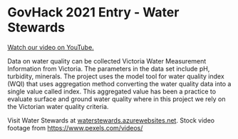 # GovHack 2021 Entry - Water Stewards

[Watch our video on YouTube.](https://www.youtube.com/watch?v=9WxjCxh8F3Y)

Data on water quality can be collected Victoria Water Measurement Information from Victoria. The parameters in the data set include pH, turbidity, minerals. The project uses the model tool for water quality index (WQI) that uses aggregation method converting the water quality data into a single value called index. This aggregated value has been a practice to evaluate surface and ground water quality where in this project we rely on the Victorian water quality criteria.

Visit Water Stewards at [waterstewards.azurewebsites.net](http://waterstewards.azurewebsites.net).
Stock video footage from https://www.pexels.com/videos/
